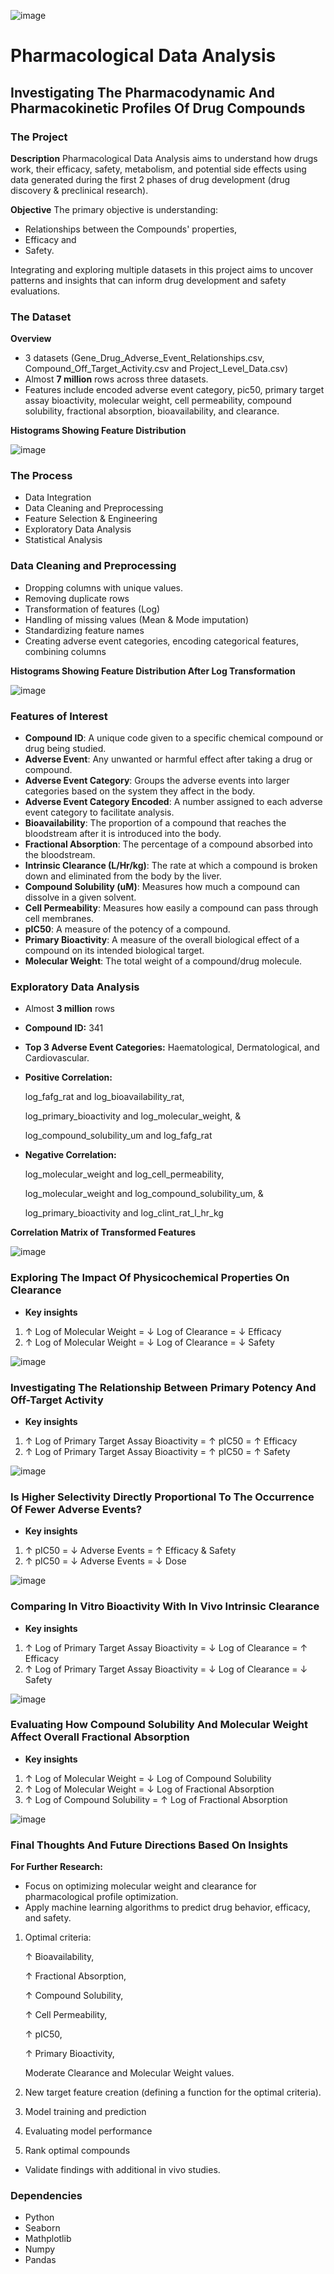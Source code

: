 ![image](https://github.com/emmaezeumeh/Pharmacological-Data-Analysis/assets/115907457/ce339ca2-7f74-4a2b-aa4e-1cbab5cdef1c)


# Pharmacological Data Analysis

## Investigating The Pharmacodynamic And Pharmacokinetic Profiles Of Drug Compounds


### The Project

**Description**
Pharmacological Data Analysis aims to understand how drugs work, their efficacy, safety, metabolism, and potential side effects using data generated during the first 2 phases of drug development (drug discovery & preclinical research). 

**Objective**
The primary objective is understanding:

- Relationships between the Compounds' properties, 
- Efficacy and
- Safety. 

Integrating and exploring multiple datasets in this project aims to uncover patterns and insights that can inform drug development and safety evaluations.


### The Dataset

**Overview**

- 3 datasets (Gene_Drug_Adverse_Event_Relationships.csv, Compound_Off_Target_Activity.csv and Project_Level_Data.csv)
- Almost **7 million** rows across three datasets. 
- Features include encoded adverse event category, pic50, primary target assay bioactivity, molecular weight, cell permeability, compound solubility, fractional absorption, bioavailability, and clearance.

**Histograms Showing Feature Distribution**

![image](https://github.com/emmaezeumeh/Pharmacological-Data-Analysis/assets/115907457/7d7a0585-8b12-44ed-abc3-01db560b86ec)


### The Process

- Data Integration
- Data Cleaning and Preprocessing
- Feature Selection & Engineering 
- Exploratory Data Analysis
- Statistical Analysis


### Data Cleaning and Preprocessing

- Dropping columns with unique values.
- Removing duplicate rows 
- Transformation of features (Log)
- Handling of missing values (Mean & Mode imputation)
- Standardizing feature names
- Creating adverse event categories, encoding categorical features, combining columns 

**Histograms Showing Feature Distribution After Log Transformation**
  
![image](https://github.com/emmaezeumeh/Pharmacological-Data-Analysis/assets/115907457/f7e50037-f4cb-4d45-a73d-66c5d6275432)

### Features of Interest

- **Compound ID**: A unique code given to a specific chemical compound or drug being studied.
- **Adverse Event**: Any unwanted or harmful effect after taking a drug or compound.
- **Adverse Event Category**: Groups the adverse events into larger categories based on the system they affect in the body.
- **Adverse Event Category Encoded**: A number assigned to each adverse event category to facilitate analysis.
- **Bioavailability**: The proportion of a compound that reaches the bloodstream after it is introduced into the body. 
- **Fractional Absorption**: The percentage of a compound absorbed into the bloodstream.
- **Intrinsic Clearance (L/Hr/kg)**: The rate at which a compound is broken down and eliminated from the body by the liver.
- **Compound Solubility (uM)**: Measures how much a compound can dissolve in a given solvent. 
- **Cell Permeability**: Measures how easily a compound can pass through cell membranes. 
- **pIC50**: A measure of the potency of a compound. 
- **Primary Bioactivity**: A measure of the overall biological effect of a compound on its intended biological target.
- **Molecular Weight**: The total weight of a compound/drug molecule.


### Exploratory Data Analysis

- Almost **3 million** rows 
- **Compound ID:** 341
- **Top 3 Adverse Event Categories:** Haematological, Dermatological, and Cardiovascular.
- **Positive Correlation:**
  
  log_fafg_rat and log_bioavailability_rat,
  
  log_primary_bioactivity and log_molecular_weight, &
  
  log_compound_solubility_um and log_fafg_rat
  
- **Negative Correlation:**
  
  log_molecular_weight and log_cell_permeability,
  
  log_molecular_weight and log_compound_solubility_um, &
  
  log_primary_bioactivity and log_clint_rat_l_hr_kg

**Correlation Matrix of Transformed Features**

![image](https://github.com/emmaezeumeh/Pharmacological-Data-Analysis/assets/115907457/f43eb234-eaeb-463a-950f-7b29dd25244f)


### Exploring The Impact Of Physicochemical Properties On Clearance

- **Key insights**
1. ↑ Log of Molecular Weight = ↓ Log of Clearance = ↓ Efficacy
2. ↑ Log of Molecular Weight = ↓ Log of Clearance  = ↓ Safety 


![image](https://github.com/emmaezeumeh/Pharmacological-Data-Analysis/assets/115907457/ea5bf165-6ea1-4f8c-a8f0-e2ce23090bc8)


###  Investigating The Relationship Between Primary Potency And Off-Target Activity

- **Key insights**
1. ↑ Log of Primary Target Assay Bioactivity = ↑ pIC50  = ↑ Efficacy
2. ↑ Log of Primary Target Assay Bioactivity = ↑ pIC50  = ↑ Safety

![image](https://github.com/emmaezeumeh/Pharmacological-Data-Analysis/assets/115907457/e7f95e9c-8a71-4990-83bc-0341c782b1ec)


### Is Higher Selectivity Directly Proportional To The Occurrence Of Fewer Adverse Events?

- **Key insights**
1. ↑ pIC50 = ↓ Adverse Events = ↑ Efficacy & Safety
2. ↑ pIC50 = ↓ Adverse Events  = ↓ Dose 

![image](https://github.com/emmaezeumeh/Pharmacological-Data-Analysis/assets/115907457/318f65d0-a2f6-484a-9753-cbe8b4e3c282)


### Comparing In Vitro Bioactivity With In Vivo Intrinsic Clearance

- **Key insights**
1. ↑ Log of Primary Target Assay Bioactivity = ↓ Log of Clearance   = ↑ Efficacy
2. ↑ Log of Primary Target Assay Bioactivity = ↓ Log of Clearance   = ↓ Safety 

![image](https://github.com/emmaezeumeh/Pharmacological-Data-Analysis/assets/115907457/4ec7a6db-5aa5-4cab-8728-2ee346946e92)


### Evaluating How Compound Solubility And Molecular Weight Affect Overall Fractional Absorption

- **Key insights**
1. ↑  Log of Molecular Weight = ↓  Log of Compound Solubility 
2. ↑  Log of Molecular Weight = ↓  Log of Fractional Absorption 
3. ↑  Log of Compound Solubility = ↑  Log of Fractional Absorption  

![image](https://github.com/emmaezeumeh/Pharmacological-Data-Analysis/assets/115907457/0072484f-f3f8-4f59-b6f7-f56e41b373a6)


### Final Thoughts And Future Directions Based On Insights

**For Further Research:**

- Focus on optimizing molecular weight and clearance for pharmacological profile optimization.
- Apply machine learning algorithms to predict drug behavior, efficacy, and safety. 

1. Optimal criteria:

   ↑ Bioavailability,
   
   ↑ Fractional Absorption,
   
   ↑ Compound Solubility,
   
   ↑ Cell Permeability,
   
   ↑ pIC50,
   
   ↑ Primary Bioactivity,
   
   Moderate Clearance and Molecular Weight values.
    
3. New target feature creation (defining a function for the optimal criteria).
4. Model training and prediction
5. Evaluating model performance
6. Rank optimal compounds

-  Validate findings with additional in vivo studies.


### Dependencies

- Python
- Seaborn
- Mathplotlib
- Numpy
- Pandas

